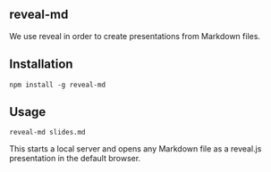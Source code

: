 ## reveal-md

We use reveal in order to create presentations from Markdown files.

## Installation

```console
npm install -g reveal-md
```

## Usage

```console
reveal-md slides.md
```

This starts a local server and opens any Markdown file as a reveal.js presentation in the default browser.
